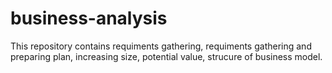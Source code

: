 # business-analysis 
This repository contains requiments gathering, requiments gathering and preparing plan, increasing size, potential value, strucure of business model.
